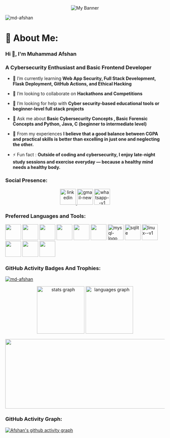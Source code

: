 <div align="center">
  <img src="https://github.com/user-attachments/assets/c688c9e7-f13b-4cc0-8679-cb185f438818" alt="My Banner" />
</div>
<p align="left"> <img src="https://komarev.com/ghpvc/?username=md-afshan&label=Profile%20views&color=0e75b6&style=flat" alt="md-afshan" /> </p>

# 💫 About Me:

### Hi 👋, I'm Muhammad Afshan
### A Cybersecurity Enthusiast and Basic Frontend Developer

- 🌱 I’m currently learning **Web App Security, Full Stack Development, Flask Deployment, GitHub Actions, and Ethical Hacking**

- 👯 I’m looking to collaborate on **Hackathons and Competitions**

- 🤝 I’m looking for help with **Cyber security-based educational tools or beginner-level full stack projects**

- 💬 Ask me about **Basic Cybersecurity Concepts , Basic Forensic Concepts and Python, Java, C (beginner to intermediate level)**

- 📄 From my experiences **I believe that a good balance between CGPA and practical skills is better than excelling in just one and neglecting the other.**

- ⚡ Fun fact : **Outside of coding and cybersecurity, I enjoy late-night study sessions and exercise everyday — because a healthy mind needs a healthy body.**

### Social Presence:
<div align="center">
<a href="https://www.linkedin.com/in/muhammadafshan22/" target="_blank">
  <img width="50" height="50" src="https://img.icons8.com/fluency/48/linkedin.png" alt="linkedin"/>
</a>

<a href="mailto:md.afshan2204@gmail.com" target="_blank">
<img width="50" height="50" src="https://img.icons8.com/color/48/gmail-new.png" alt="gmail-new"/></a>

<a href="https://wa.me/917550080321" target="_blank">
  <img width="50" height="50" src="https://img.icons8.com/color/48/whatsapp--v1.png" alt="whatsapp--v1"/>
</a>

</div>

### Preferred Languages and Tools:
<p align="left"> <img height="50" width="50" src="https://img.icons8.com/color/48/000000/python.png" /> 
<img height="50" width="50" src="https://img.icons8.com/color/48/000000/c-programming.png" /> 
<img height="50" width="50" src="https://img.icons8.com/color/48/000000/java-coffee-cup-logo.png" /> 
<img height="50" width="50" src="https://img.icons8.com/color/48/000000/html-5.png" /> 
<img height="50" width="50" src="https://img.icons8.com/color/48/000000/css3.png" /> 
<img height="50" width="50" src="https://img.icons8.com/color/48/000000/javascript.png"/>
<img height="50" width="50" src="https://img.icons8.com/fluency/48/mysql-logo.png" alt="mysql-logo"/>
<img height="50" width="50" src="https://www.vectorlogo.zone/logos/sqlite/sqlite-icon.svg" alt="sqlite"  />
<img height="50" width="50" src="https://img.icons8.com/color/48/linux--v1.png" alt="linux--v1"/>
<img height="50" width="50" src="https://img.icons8.com/color/48/000000/google-firebase-console.png"/> 
<img height="50" width="50" src="https://img.icons8.com/color/50/000000/git.png"/>
<img height="50" width="50" src="https://img.icons8.com/color/48/000000/visual-studio-code-2019.png"/> </p>

### GitHub Activity Badges And Trophies:
<p align="left"> <a href="https://github.com/ryo-ma/github-profile-trophy"><img src="https://github-profile-trophy.vercel.app/?username=md-afshan" alt="md-afshan" /></a> </p>
<div align="center">
  <img src="https://github-readme-stats.vercel.app/api?username=md-afshan&hide_title=false&hide_rank=false&show_icons=true&include_all_commits=true&count_private=true&disable_animations=false&theme=dracula&locale=en&hide_border=false" height="150" alt="stats graph"  />
  <img src="https://github-readme-stats.vercel.app/api/top-langs?username=md-afshan&locale=en&hide_title=false&layout=compact&card_width=320&langs_count=5&theme=dracula&hide_border=false" height="150" alt="languages graph"  />
</div>

<p align="center">
  <img width="800" height="220" src="https://streak-stats.demolab.com?user=md-afshan&theme=highcontrast&hide_border=true&border_radius=5&card_width=800">
</p>

### GitHub Activity Graph:
[![Afshan's github activity graph](https://github-readme-activity-graph.vercel.app/graph?username=Md-Afshan&bg_color=ffffff&color=000000&line=009e00&point=000000&area=true&hide_border=true)](https://github.com/ashutosh00710/github-readme-activity-graph)
